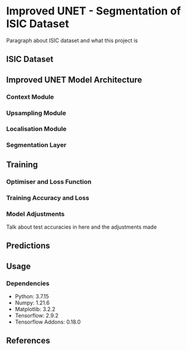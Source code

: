 # Improved UNET - Segmentation of ISIC Dataset
Paragraph about ISIC dataset and what this project is

## ISIC Dataset

## Improved UNET Model Architecture

### Context Module


### Upsampling Module


### Localisation Module


### Segmentation Layer

## Training

### Optimiser and Loss Function

### Training Accuracy and Loss

### Model Adjustments
Talk about test accuracies in here and the adjustments made

## Predictions

## Usage

### Dependencies
- Python: 3.7.15
- Numpy: 1.21.6
- Matplotlib: 3.2.2
- Tensorflow: 2.9.2
- Tensorflow Addons: 0.18.0

## References